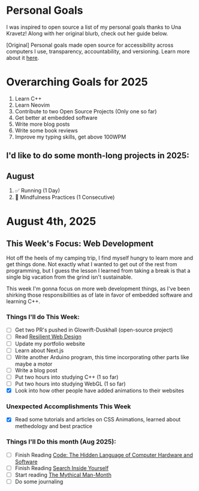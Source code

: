 Personal Goals
==============

I was inspired to open source a list of my personal goals thanks to Una Kravetz! Along with her original blurb, check out her guide below.

[Original] Personal goals made open source for accessibility across computers I use, transparency, accountability, and versioning. Learn more about it [here](http://una.im/personal-goals-guide).

# Overarching Goals for 2025

1. Learn C++
1. Learn Neovim
1. Contribute to two Open Source Projects (Only one so far)
1. Get better at embedded software
1. Write more blog posts
1. Write some book reviews
1. Improve my typing skills, get above 100WPM

## I'd like to do some month-long projects in 2025:

## August

1. ✅ Running (1 Day)
1. 🚧 Mindfulness Practices (1 Consecutive)

# August 4th, 2025

## This Week's Focus: Web Development

Hot off the heels of my camping trip, I find myself hungry to learn more and get things done. Not exactly what I wanted to get out of the rest from programming, but I guess the lesson I learned from taking a break is that a single big vacation from the grind isn't sustainable. 

This week I'm gonna focus on more web development things, as I've been shirking those responsibilities as of late in favor of embedded software and learning C++. 

### Things I'll do This Week:

- [ ] Get two PR's pushed in Glowrift-Duskhall (open-source project)
- [ ] Read [Resilient Web Design](https://resilientwebdesign.com/)
- [ ] Update my portfolio website 
- [ ] Learn about Next.js
- [ ] Write another Arduino program, this time incorporating other parts like maybe a motor
- [ ] Write a blog post
- [ ] Put two hours into studying C++ (1 so far)
- [ ] Put two hours into studying WebGL (1 so far)
- [x] Look into how other people have added animations to their websites

### Unexpected Accomplishments This Week
- [x] Read some tutorials and articles on CSS Animations, learned about methedology and best practice

### Things I'll Do this month (Aug 2025):

- [ ] Finish Reading [Code: The Hidden Language of Computer Hardware and Software](https://www.codehiddenlanguage.com/Chapter00/)
- [ ] Finish Reading [Search Inside Yourself](https://www.amazon.com/Search-Inside-Yourself-Unexpected-Achieving/dp/0062116932)
- [ ] Start reading [The Mythical Man-Month](https://www.amazon.com/Mythical-Man-Month-Software-Engineering-Anniversary/dp/0201835959)
- [ ] Do some journaling
